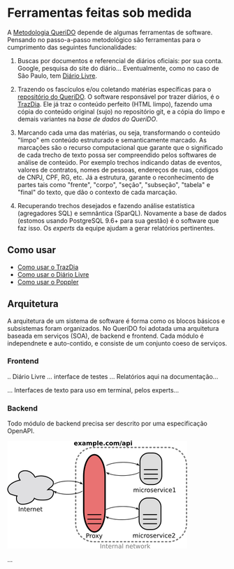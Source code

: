 # Ferramentas feitas sob medida

A [Metodologia QueriDO](index.md) depende de algumas ferramentas de software. Pensando no passo-a-passo metodológico são ferramentas para o cumprimento das seguintes funcionalidades:

1. Buscas por documentos e referencial de diários oficiais: por sua conta. Google, pesquisa do site do diário... Eventualmente, como no caso de São Paulo, tem [Diário Livre](http://devcolab.each.usp.br/do/).

2. Trazendo os fascículos e/ou coletando matérias específicas para o [repositório do QueriDO](https://github.com/okfn-brasil/queriDO/tree/master/content). O software responsável por trazer diários, é o [TrazDia](https://github.com/okfn-brasil/trazdia). Ele já traz o conteúdo perfeito (HTML limpo), fazendo uma cópia do conteúdo original (sujo) no repositório git, e a cópia do limpo e demais variantes na *base de dados do QueriDO*.

3. Marcando cada uma das matérias, ou seja, transformando o conteúdo "limpo" em conteúdo estruturado e semanticamente marcado. As marcações são o recurso computacional que garante que o significado de cada trecho de texto possa ser compreendido pelos softwares de análise de conteúdo. Por exemplo trechos indicando datas de eventos, valores de contratos, nomes de pessoas, endereços de ruas, códigos de CNPJ, CPF, RG, etc. Já a estrutura, garante o reconhecimento de partes tais como "frente", "corpo", "seção", "subseção", "tabela" e "final" do texto, que dão o contexto de cada marcação.

4. Recuperando trechos desejados e fazendo análise estatística (agregadores SQL) e semnântica (SparQL). Novamente a base de dados (estomos usando PostgreSQL 9.6+ para sua gestão) é o software que faz isso. Os *experts*  da equipe ajudam a gerar relatórios pertinentes.

## Como usar

* [Como usar o TrazDia](trazdia-uso.md)
* [Como usar o Diário Livre](diarioLivre-uso.md)
* [Como usar o Poppler](poppler-uso.md)

## Arquitetura

A arquitetura de um sistema de software é forma como os blocos básicos e subsistemas foram organizados.
No QueriDO foi adotada uma arquitetura baseada em serviços (SOA), de backend e frontend. Cada módulo é independnete e auto-contido, e consiste de um conjunto coeso de serviços.

### Frontend

.. Diário Livre ... interface de testes ...  Relatórios aqui na documentação...

... Interfaces de texto para uso em terminal, pelos experts...

### Backend
Todo módulo de backend precisa ser descrito por uma especificação OpenAPI.

![](assets/Reverse_proxy2.svg.png)

...

